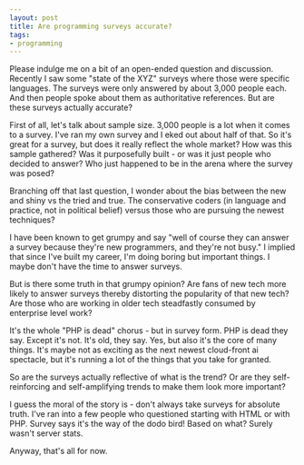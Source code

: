 ```yaml
---
layout: post
title: Are programming surveys accurate?
tags:
- programming
---
```

Please indulge me on a bit of an open-ended question and discussion.  Recently I saw some "state of the XYZ" surveys where those were specific languages. The surveys were only answered by about 3,000 people each.  And then people spoke about them as authoritative references. But are these surveys actually accurate?

First of all, let's talk about sample size.  3,000 people is a lot when it comes to a survey. I've ran my own survey and I eked out about half of that. So it's great for a survey, but does it really reflect the whole market?  How was this sample gathered? Was it purposefully built - or was it just people who decided to answer?  Who just happened to be in the arena where the survey was posed?

Branching off that last question, I wonder about the bias between the new and shiny vs the tried and true.  The conservative coders (in language and practice, not in political belief) versus those who are pursuing the newest techniques?

I have been known to get grumpy and say "well of course they can answer a survey because they're new programmers, and they're not busy."  I implied that since I've built my career, I'm doing boring but important things. I maybe don't have the time to answer surveys.

But is there some truth in that grumpy opinion?  Are fans of new tech more likely to answer surveys thereby distorting the popularity of that new tech?  Are those who are working in older tech steadfastly consumed by enterprise level work?

It's the whole "PHP is dead" chorus - but in survey form.  PHP is dead they say. Except it's not. It's old, they say. Yes, but also it's the core of many things. It's maybe not as exciting as the next newest cloud-front ai spectacle, but it's running a lot of the things that you take for granted. 

So are the surveys actually reflective of what is the trend? Or are they self-reinforcing and self-amplifying trends to make them look more important?

I guess the moral of the story is - don't always take surveys for absolute truth.  I've ran into a few people who questioned starting with HTML or with PHP.  Survey says it's the way of the dodo bird!  Based on what? Surely wasn't server stats. 

Anyway, that's all for now.